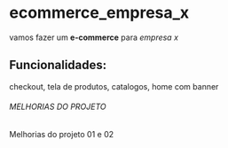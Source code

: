 # ecommerce_empresa_x
vamos fazer um **e-commerce** para *empresa x*

## Funcionalidades:

checkout, tela de produtos, catalogos, home com banner

###### MELHORIAS DO PROJETO
Melhorias do projeto 01 e 02
